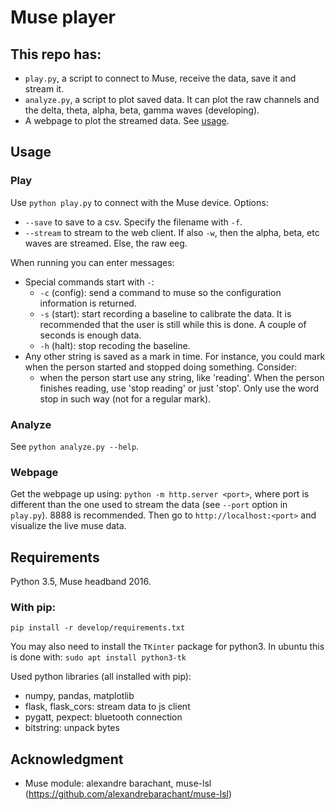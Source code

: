 # Muse player

## This repo has:
* `play.py`, a script to connect to Muse, receive the data, save it and stream it.
* `analyze.py`, a script to plot saved data. It can plot the raw channels and the delta, theta, alpha, beta, gamma waves (developing).
* A webpage to plot the streamed data. See [usage](#usage).



<a name="usage" />

## Usage

### Play
Use `python play.py` to connect with the Muse device. Options:
* `--save` to save to a csv. Specify the filename with `-f`.
* `--stream` to stream to the web client. If also `-w`, then the alpha, beta, etc waves are streamed. Else, the raw eeg.

When running you can enter messages:
* Special commands start with `-`:
  + `-c` (config): send a command to muse so the configuration information is returned.
  + `-s` (start): start recording a baseline to calibrate the data. It is recommended that the user is still while this is done. A couple of seconds is enough data.
  + `-h` (halt): stop recoding the baseline.
* Any other string is saved as a mark in time. For instance, you could mark when the person started and stopped doing something. Consider:
  + when the person start use any string, like 'reading'. When the person finishes reading, use 'stop reading' or just 'stop'. Only use the word stop in such way (not for a regular mark).

### Analyze
See `python analyze.py --help`.

### Webpage
Get the webpage up using: `python -m http.server <port>`, where port is different than the one used to stream the data (see `--port` option in `play.py`). 8888 is recommended. Then go to `http://localhost:<port>` and visualize the live muse data.



## Requirements
Python 3.5, Muse headband 2016.

### With pip:
`pip install -r develop/requirements.txt`

You may also need to install the `TKinter` package for python3. In ubuntu this is done with:
`sudo apt install python3-tk`


Used python libraries (all installed with pip):
* numpy, pandas, matplotlib
* flask, flask_cors: stream data to js client
* pygatt, pexpect: bluetooth connection
* bitstring: unpack bytes



## Acknowledgment
* Muse module: alexandre barachant, muse-lsl (https://github.com/alexandrebarachant/muse-lsl)
